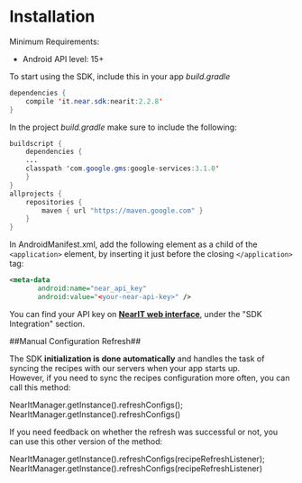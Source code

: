 # Installation #

Minimum Requirements:
- Android API level: 15+

To start using the SDK, include this in your app *build.gradle*

```java
dependencies {
    compile 'it.near.sdk:nearit:2.2.8'
}
```

In the project *build.gradle* make sure to include the following:
```java
buildscript {
    dependencies {
    ...
    classpath 'com.google.gms:google-services:3.1.0'
    }
}
allprojects {
    repositories {
        maven { url "https://maven.google.com" }
    }
}
```

In AndroidManifest.xml, add the following element as a child of the `<application>` element, by inserting it just before the closing `</application>` tag:

```xml
<meta-data
       android:name="near_api_key"
       android:value="<your-near-api-key>" />
```

You can find your API key on <a href="https://go.nearit.com/" target="_blank">**NearIT web interface**</a>, under the "SDK Integration" section.


##Manual Configuration Refresh##

The SDK **initialization is done automatically** and handles the task of syncing the recipes with our servers when your app starts up.
<br>However, if you need to sync the recipes configuration more often, you can call this method:

<div class="code-java">
NearItManager.getInstance().refreshConfigs();
</div>
<div class="code-kotlin">
NearItManager.getInstance().refreshConfigs()
</div>

If you need feedback on whether the refresh was successful or not, you can use this other version of the method:

<div class="code-java">
NearItManager.getInstance().refreshConfigs(recipeRefreshListener);
</div>
<div class="code-kotlin">
NearItManager.getInstance().refreshConfigs(recipeRefreshListener)
</div>
